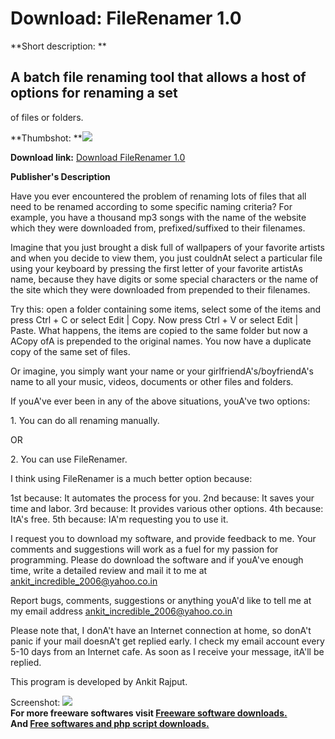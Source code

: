 # Download: FileRenamer 1.0

**Short description: **

## A batch file renaming tool that allows a host of options for renaming a set
of files or folders.

  
**Thumbshot: **![](http://www.freewarefiles.com/screenshot/nwfilerenamer1_md.gif)   
  
**Download link:** [Download FileRenamer 1.0](http://freesoftwares.boysofts.com/FileRenamer_program_37788.html)  
  

**Publisher's Description**  
  

Have you ever encountered the problem of renaming lots of files that all need
to be renamed according to some specific naming criteria? For example, you
have a thousand mp3 songs with the name of the website which they were
downloaded from, prefixed/suffixed to their filenames.  
  
Imagine that you just brought a disk full of wallpapers of your favorite
artists and when you decide to view them, you just couldnAt select a
particular file using your keyboard by pressing the first letter of your
favorite artistAs name, because they have digits or some special characters or
the name of the site which they were downloaded from prepended to their
filenames.  
  
Try this: open a folder containing some items, select some of the items and
press Ctrl + C or select Edit | Copy. Now press Ctrl + V or select Edit |
Paste. What happens, the items are copied to the same folder but now a ACopy
ofA is prepended to the original names. You now have a duplicate copy of the
same set of files.  
  
Or imagine, you simply want your name or your girlfriendA's/boyfriendA's name
to all your music, videos, documents or other files and folders.  
  
If youA've ever been in any of the above situations, youA've two options:  
  
1\. You can do all renaming manually.  
  
OR  
  
2\. You can use FileRenamer.  
  
I think using FileRenamer is a much better option because:  
  
1st because: It automates the process for you. 2nd because: It saves your time
and labor. 3rd because: It provides various other options. 4th because: ItA's
free. 5th because: IA'm requesting you to use it.  
  
I request you to download my software, and provide feedback to me. Your
comments and suggestions will work as a fuel for my passion for programming.
Please do download the software and if youA've enough time, write a detailed
review and mail it to me at ankit_incredible_2006@yahoo.co.in  
  
Report bugs, comments, suggestions or anything youA'd like to tell me at my
email address ankit_incredible_2006@yahoo.co.in  
  
Please note that, I donA't have an Internet connection at home, so donA't
panic if your mail doesnA't get replied early. I check my email account every
5-10 days from an Internet cafe. As soon as I receive your message, itA'll be
replied.  
  
This program is developed by Ankit Rajput.

  
  
Screenshot: ![](http://www.freewarefiles.com/screenshot/nwfilerenamer1.gif)  
**For more freeware softwares visit [Freeware software downloads.](http://freesoftwares.boysofts.com/)**   
**And [Free softwares and php script downloads.](http://www.boysofts.com/)**

